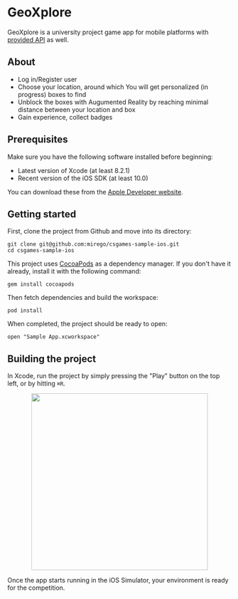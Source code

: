 # GeoXplore
GeoXplore is a university project game app for mobile platforms with [provided API](https://github.com/djwojtas/geoxplore-api) as well.
## About
- Log in/Register user
- Choose your location, around which You will get personalized (in progress) boxes to find
- Unblock the boxes with Augumented Reality by reaching minimal distance between your location and box
- Gain experience, collect badges



## Prerequisites

Make sure you have the following software installed before beginning:

- Latest version of Xcode (at least 8.2.1)
- Recent version of the iOS SDK (at least 10.0)

You can download these from the [Apple Developer website](https://developer.apple.com/downloads/).

## Getting started

First, clone the project from Github and move into its directory:

```
git clone git@github.com:mirego/csgames-sample-ios.git
cd csgames-sample-ios
```

This project uses [CocoaPods](https://cocoapods.org/) as a dependency manager. If you don't have it already, install it with the following command:

```
gem install cocoapods
```

Then fetch dependencies and build the workspace:

```
pod install
```

When completed, the project should be ready to open:

```
open "Sample App.xcworkspace"
```

## Building the project

In Xcode, run the project by simply pressing the "Play" button on the top left, or by hitting `⌘R`.

<p align="center"><img width="397" src="https://cloud.githubusercontent.com/assets/4378424/24180876/d6d2a360-0e8d-11e7-8e31-92df5dfb588a.png"></p>

Once the app starts running in the iOS Simulator, your environment is ready for the competition.

